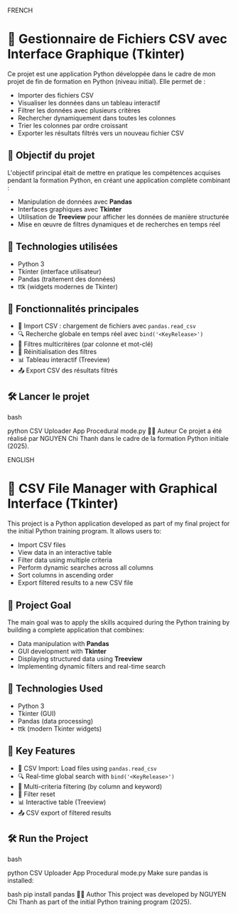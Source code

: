FRENCH

# 🧩 Gestionnaire de Fichiers CSV avec Interface Graphique (Tkinter)

Ce projet est une application Python développée dans le cadre de mon projet de fin de formation en Python (niveau initial). Elle permet de :

- Importer des fichiers CSV
- Visualiser les données dans un tableau interactif
- Filtrer les données avec plusieurs critères
- Rechercher dynamiquement dans toutes les colonnes
- Trier les colonnes par ordre croissant
- Exporter les résultats filtrés vers un nouveau fichier CSV

## 🎯 Objectif du projet

L'objectif principal était de mettre en pratique les compétences acquises pendant la formation Python, en créant une application complète combinant :

- Manipulation de données avec **Pandas**
- Interfaces graphiques avec **Tkinter**
- Utilisation de **Treeview** pour afficher les données de manière structurée
- Mise en œuvre de filtres dynamiques et de recherches en temps réel

## 🧰 Technologies utilisées

- Python 3
- Tkinter (interface utilisateur)
- Pandas (traitement des données)
- ttk (widgets modernes de Tkinter)

## 🚀 Fonctionnalités principales

- 📂 Import CSV : chargement de fichiers avec `pandas.read_csv`
- 🔍 Recherche globale en temps réel avec `bind('<KeyRelease>')`
- 🎯 Filtres multicritères (par colonne et mot-clé)
- 🔁 Réinitialisation des filtres
- 📊 Tableau interactif (Treeview)
- 📤 Export CSV des résultats filtrés

## 🛠️ Lancer le projet

bash

python CSV Uploader App Procedural mode.py
🧑‍💻 Auteur
Ce projet a été réalisé par NGUYEN Chi Thanh dans le cadre de la formation Python initiale (2025).


ENGLISH

# 🧩 CSV File Manager with Graphical Interface (Tkinter)

This project is a Python application developed as part of my final project for the initial Python training program. It allows users to:

- Import CSV files
- View data in an interactive table
- Filter data using multiple criteria
- Perform dynamic searches across all columns
- Sort columns in ascending order
- Export filtered results to a new CSV file

## 🎯 Project Goal

The main goal was to apply the skills acquired during the Python training by building a complete application that combines:

- Data manipulation with **Pandas**
- GUI development with **Tkinter**
- Displaying structured data using **Treeview**
- Implementing dynamic filters and real-time search

## 🧰 Technologies Used

- Python 3
- Tkinter (GUI)
- Pandas (data processing)
- ttk (modern Tkinter widgets)

## 🚀 Key Features

- 📂 CSV Import: Load files using `pandas.read_csv`
- 🔍 Real-time global search with `bind('<KeyRelease>')`
- 🎯 Multi-criteria filtering (by column and keyword)
- 🔁 Filter reset
- 📊 Interactive table (Treeview)
- 📤 CSV export of filtered results


## 🛠️ Run the Project

bash

python CSV Uploader App Procedural mode.py
Make sure pandas is installed:

bash
pip install pandas
🧑‍💻 Author
This project was developed by NGUYEN Chi Thanh as part of the initial Python training program (2025).

